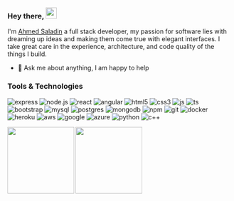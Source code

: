 ### Hey there, <img src="https://media.giphy.com/media/hvRJCLFzcasrR4ia7z/giphy.gif" width="25px">

I'm [Ahmed Saladin](https://www.linkedin.com/in/ahmedsaladin/) a full stack developer, my passion for software lies with dreaming up ideas and making them come true with elegant interfaces. I take great care in the experience, architecture, and code quality of the things I build.

- 💬 Ask me about anything, I am happy to help
### Tools & Technologies
![express](https://img.shields.io/badge/express-20232A?style=social&logo=express&logoColor=3C823B)
![node.js](https://img.shields.io/badge/Node.js-20232A?style=social&logo=node.js&logoColor=3C823B)
![react](https://img.shields.io/badge/React-20232A?style=social&logo=react&logoColor=61DAFB)
![angular](https://img.shields.io/badge/Angular-20232A?style=social&logo=angular&logoColor=DD0031)
![html5](https://img.shields.io/badge/HTML-20232A?style=social&logo=html5&logoColor=E34F26)
![css3](https://img.shields.io/badge/CSS-20232A?&style=social&logo=css3&logoColor=1572B6)
![js](https://img.shields.io/badge/JavaScript-20232A?style=social&logo=javascript&logoColor=F7DF1E)
![ts](https://img.shields.io/badge/TypeScript-20232A?style=social&logo=typescript&logoColor=3178C6)
![bootstrap](https://img.shields.io/badge/Bootstrap-20232A?style=social&logo=bootstrap&logoColor=7410F0)
![mysql](https://img.shields.io/badge/MySQL-20232A?style=social&logo=mysql&logoColor=4479A1)
![postgres](https://img.shields.io/badge/PostgreSQL-20232A?style=social&logo=postgresql&logoColor=4169E1)
![mongodb](https://img.shields.io/badge/MongoDB-20232A?style=social&logo=mongodb&logoColor=108D4D)
![npm](https://img.shields.io/badge/npm-20232A?style=social&logo=npm&logoColor=CB3837)
![git](https://img.shields.io/badge/git-20232A?style=social&logo=git&logoColor=EB4C27)
![docker](https://img.shields.io/badge/docker-20232A?style=social&logo=docker&logoColor=1993EF)
![heroku](https://img.shields.io/badge/Heroku-20232A?style=social&logo=heroku&logoColor=7410F0)
![aws](https://img.shields.io/badge/AWS-20232A?style=social&logo=amazon-aws&logoColor=FF9900)
![google](https://img.shields.io/badge/Google_Cloud-20232A?style=social&logo=google-cloud&logoColor=4285F4)
![azure](https://img.shields.io/badge/Microsoft_Azure-20232A?style=social&logo=microsoft-azure&logoColor=0078D7)
![python](https://img.shields.io/badge/Python-20232A?style=social&logo=python&logoColor=3776AB)
![c++](https://img.shields.io/badge/C%2B%2B-20232A?style=social&logo=c%2B%2B&logoColor=00599C)

<img align="left" height="150" src="https://github-readme-stats.vercel.app/api/top-langs/?username=ahmedsaladin&layout=compact"/>
<img height="150" src="https://github-readme-stats.vercel.app/api?username=ahmedsaladin&show_icons=true"/>












